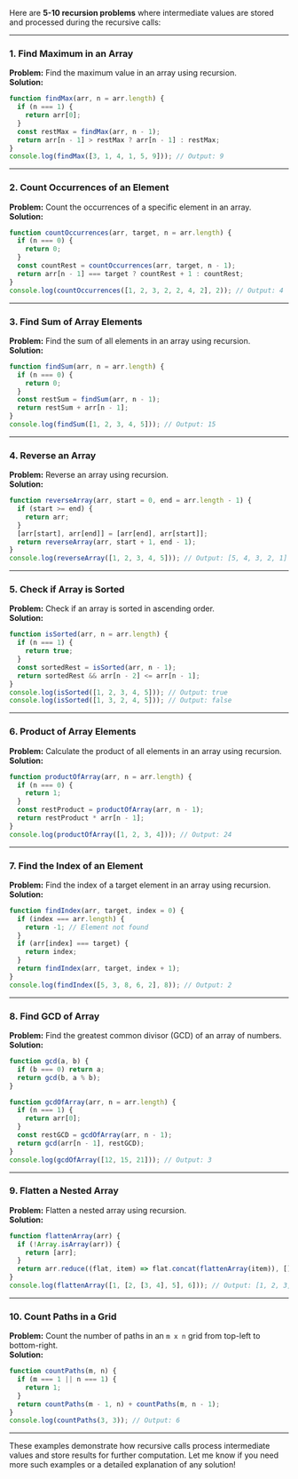 Here are **5-10 recursion problems** where intermediate values are stored and processed during the recursive calls:

---

### **1. Find Maximum in an Array**
**Problem:** Find the maximum value in an array using recursion.  
**Solution:**  
```javascript
function findMax(arr, n = arr.length) {
  if (n === 1) {
    return arr[0];
  }
  const restMax = findMax(arr, n - 1);
  return arr[n - 1] > restMax ? arr[n - 1] : restMax;
}
console.log(findMax([3, 1, 4, 1, 5, 9])); // Output: 9
```

---

### **2. Count Occurrences of an Element**
**Problem:** Count the occurrences of a specific element in an array.  
**Solution:**  
```javascript
function countOccurrences(arr, target, n = arr.length) {
  if (n === 0) {
    return 0;
  }
  const countRest = countOccurrences(arr, target, n - 1);
  return arr[n - 1] === target ? countRest + 1 : countRest;
}
console.log(countOccurrences([1, 2, 3, 2, 2, 4, 2], 2)); // Output: 4
```

---

### **3. Find Sum of Array Elements**
**Problem:** Find the sum of all elements in an array using recursion.  
**Solution:**  
```javascript
function findSum(arr, n = arr.length) {
  if (n === 0) {
    return 0;
  }
  const restSum = findSum(arr, n - 1);
  return restSum + arr[n - 1];
}
console.log(findSum([1, 2, 3, 4, 5])); // Output: 15
```

---

### **4. Reverse an Array**
**Problem:** Reverse an array using recursion.  
**Solution:**  
```javascript
function reverseArray(arr, start = 0, end = arr.length - 1) {
  if (start >= end) {
    return arr;
  }
  [arr[start], arr[end]] = [arr[end], arr[start]];
  return reverseArray(arr, start + 1, end - 1);
}
console.log(reverseArray([1, 2, 3, 4, 5])); // Output: [5, 4, 3, 2, 1]
```

---

### **5. Check if Array is Sorted**
**Problem:** Check if an array is sorted in ascending order.  
**Solution:**  
```javascript
function isSorted(arr, n = arr.length) {
  if (n === 1) {
    return true;
  }
  const sortedRest = isSorted(arr, n - 1);
  return sortedRest && arr[n - 2] <= arr[n - 1];
}
console.log(isSorted([1, 2, 3, 4, 5])); // Output: true
console.log(isSorted([1, 3, 2, 4, 5])); // Output: false
```

---

### **6. Product of Array Elements**
**Problem:** Calculate the product of all elements in an array using recursion.  
**Solution:**  
```javascript
function productOfArray(arr, n = arr.length) {
  if (n === 0) {
    return 1;
  }
  const restProduct = productOfArray(arr, n - 1);
  return restProduct * arr[n - 1];
}
console.log(productOfArray([1, 2, 3, 4])); // Output: 24
```

---

### **7. Find the Index of an Element**
**Problem:** Find the index of a target element in an array using recursion.  
**Solution:**  
```javascript
function findIndex(arr, target, index = 0) {
  if (index === arr.length) {
    return -1; // Element not found
  }
  if (arr[index] === target) {
    return index;
  }
  return findIndex(arr, target, index + 1);
}
console.log(findIndex([5, 3, 8, 6, 2], 8)); // Output: 2
```

---

### **8. Find GCD of Array**
**Problem:** Find the greatest common divisor (GCD) of an array of numbers.  
**Solution:**  
```javascript
function gcd(a, b) {
  if (b === 0) return a;
  return gcd(b, a % b);
}

function gcdOfArray(arr, n = arr.length) {
  if (n === 1) {
    return arr[0];
  }
  const restGCD = gcdOfArray(arr, n - 1);
  return gcd(arr[n - 1], restGCD);
}
console.log(gcdOfArray([12, 15, 21])); // Output: 3
```

---

### **9. Flatten a Nested Array**
**Problem:** Flatten a nested array using recursion.  
**Solution:**  
```javascript
function flattenArray(arr) {
  if (!Array.isArray(arr)) {
    return [arr];
  }
  return arr.reduce((flat, item) => flat.concat(flattenArray(item)), []);
}
console.log(flattenArray([1, [2, [3, 4], 5], 6])); // Output: [1, 2, 3, 4, 5, 6]
```

---

### **10. Count Paths in a Grid**
**Problem:** Count the number of paths in an `m x n` grid from top-left to bottom-right.  
**Solution:**  
```javascript
function countPaths(m, n) {
  if (m === 1 || n === 1) {
    return 1;
  }
  return countPaths(m - 1, n) + countPaths(m, n - 1);
}
console.log(countPaths(3, 3)); // Output: 6
```

---

These examples demonstrate how recursive calls process intermediate values and store results for further computation. Let me know if you need more such examples or a detailed explanation of any solution!